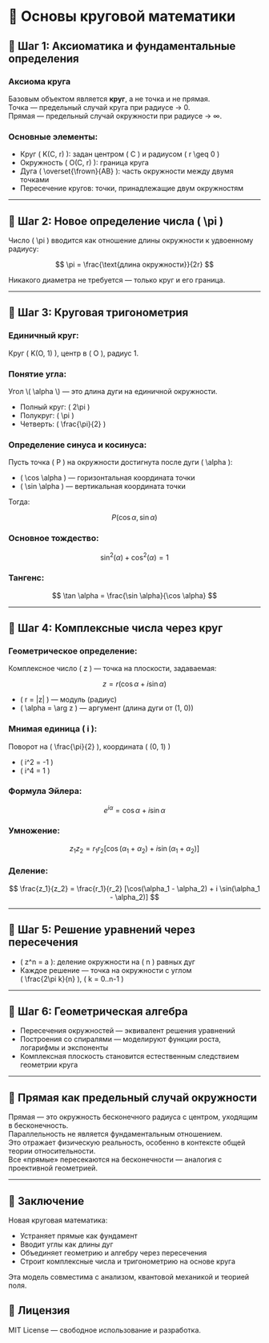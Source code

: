 # 📘 Основы круговой математики

## 🔹 Шаг 1: Аксиоматика и фундаментальные определения

### Аксиома круга

Базовым объектом является **круг**, а не точка и не прямая.  
Точка — предельный случай круга при радиусе → 0.  
Прямая — предельный случай окружности при радиусе → ∞.

### Основные элементы:

- Круг \( K(C, r) \): задан центром \( C \) и радиусом \( r \geq 0 \)
- Окружность \( O(C, r) \): граница круга
- Дуга \( \overset{\frown}{AB} \): часть окружности между двумя точками
- Пересечение кругов: точки, принадлежащие двум окружностям

---

## 🔹 Шаг 2: Новое определение числа \( \pi \)

Число \( \pi \) вводится как отношение длины окружности к удвоенному радиусу:

$$
\pi = \frac{\text{длина окружности}}{2r}
$$

Никакого диаметра не требуется — только круг и его граница.

---

## 🔹 Шаг 3: Круговая тригонометрия

### Единичный круг:

Круг \( K(O, 1) \), центр в \( O \), радиус 1.

### Понятие угла:

Угол <span>\\( \\alpha \\)</span> — это длина дуги на единичной окружности.

- Полный круг: \( 2\pi \)
- Полукруг: \( \pi \)
- Четверть: \( \frac{\pi}{2} \)

### Определение синуса и косинуса:

Пусть точка \( P \) на окружности достигнута после дуги \( \alpha \):

- \( \cos \alpha \) — горизонтальная координата точки  
- \( \sin \alpha \) — вертикальная координата точки

Тогда:

$$
P(\cos \alpha, \sin \alpha)
$$

### Основное тождество:

$$
\sin^2(\alpha) + \cos^2(\alpha) = 1
$$

### Тангенс:

$$
\tan \alpha = \frac{\sin \alpha}{\cos \alpha}
$$

---

## 🔹 Шаг 4: Комплексные числа через круг

### Геометрическое определение:

Комплексное число \( z \) — точка на плоскости, задаваемая:

$$
z = r (\cos \alpha + i \sin \alpha)
$$

- \( r = |z| \) — модуль (радиус)  
- \( \alpha = \arg z \) — аргумент (длина дуги от (1, 0))

### Мнимая единица \( i \):

Поворот на \( \frac{\pi}{2} \), координата \( (0, 1) \)

- \( i^2 = -1 \)  
- \( i^4 = 1 \)

### Формула Эйлера:

$$
e^{i\alpha} = \cos \alpha + i \sin \alpha
$$

### Умножение:

$$
z_1 z_2 = r_1 r_2 [\cos(\alpha_1 + \alpha_2) + i \sin(\alpha_1 + \alpha_2)]
$$

### Деление:

$$
\frac{z_1}{z_2} = \frac{r_1}{r_2} [\cos(\alpha_1 - \alpha_2) + i \sin(\alpha_1 - \alpha_2)]
$$

---

## 🔹 Шаг 5: Решение уравнений через пересечения

- \( z^n = a \): деление окружности на \( n \) равных дуг  
- Каждое решение — точка на окружности с углом  
  \( \frac{2\pi k}{n} \), \( k = 0..n-1 \)

---

## 🔹 Шаг 6: Геометрическая алгебра

- Пересечения окружностей — эквивалент решения уравнений  
- Построения со спиралями — моделируют функции роста, логарифмы и экспоненты  
- Комплексная плоскость становится естественным следствием геометрии круга

---

## 🔹 Прямая как предельный случай окружности

Прямая — это окружность бесконечного радиуса с центром, уходящим в бесконечность.  
Параллельность не является фундаментальным отношением.  
Это отражает физическую реальность, особенно в контексте общей теории относительности.  
Все «прямые» пересекаются на бесконечности — аналогия с проективной геометрией.

---

## 🔹 Заключение

Новая круговая математика:

- Устраняет прямые как фундамент  
- Вводит углы как длины дуг  
- Объединяет геометрию и алгебру через пересечения  
- Строит комплексные числа и тригонометрию на основе круга

Эта модель совместима с анализом, квантовой механикой и теорией поля.

## 🔹 Лицензия

MIT License — свободное использование и разработка.
